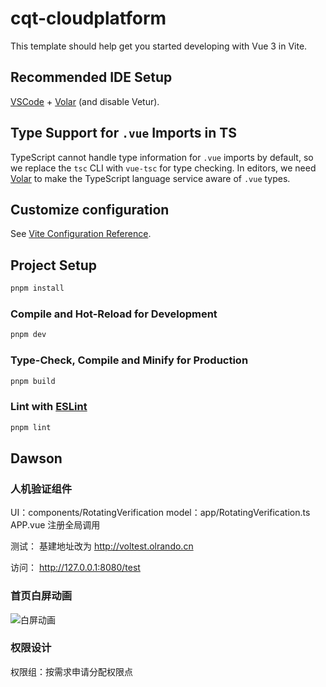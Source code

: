 # cqt-cloudplatform

This template should help get you started developing with Vue 3 in Vite.

## Recommended IDE Setup

[VSCode](https://code.visualstudio.com/) + [Volar](https://marketplace.visualstudio.com/items?itemName=Vue.volar) (and disable Vetur).

## Type Support for `.vue` Imports in TS

TypeScript cannot handle type information for `.vue` imports by default, so we replace the `tsc` CLI with `vue-tsc` for type checking. In editors, we need [Volar](https://marketplace.visualstudio.com/items?itemName=Vue.volar) to make the TypeScript language service aware of `.vue` types.

## Customize configuration

See [Vite Configuration Reference](https://vitejs.dev/config/).

## Project Setup

```sh
pnpm install
```

### Compile and Hot-Reload for Development

```sh
pnpm dev
```

### Type-Check, Compile and Minify for Production

```sh
pnpm build
```

### Lint with [ESLint](https://eslint.org/)

```sh
pnpm lint
```

## Dawson

### 人机验证组件

UI：components/RotatingVerification
model：app/RotatingVerification.ts
APP.vue 注册全局调用

测试：
基建地址改为 http://voltest.olrando.cn

访问： http://127.0.0.1:8080/test

### 首页白屏动画

![白屏动画](https://olrando.oss-cn-chengdu.aliyuncs.com/img/image-20241102130528000.png)

### 权限设计

权限组：按需求申请分配权限点
